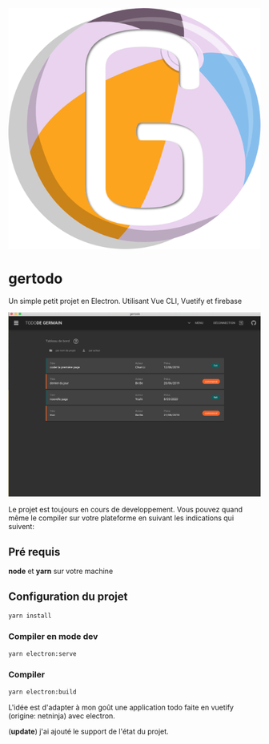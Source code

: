 ![Mon ballon](/src/assets/logoG.png)

# gertodo

Un simple petit projet en Electron.
Utilisant Vue CLI, Vuetify et firebase

![capture](gertodo.png)

Le projet est toujours en cours de developpement. Vous pouvez quand même le compiler sur votre plateforme en suivant les indications qui suivent:

## Pré requis

**node** et **yarn** sur votre machine

## Configuration du projet

``` zsh
yarn install
```

### Compiler en mode dev

``` zsh
yarn electron:serve
```

### Compiler

``` zsh
yarn electron:build
```
L'idée est d'adapter à mon goût une application todo faite en vuetify (origine: netninja) avec electron.

(**update**) j'ai ajouté le support de l'état du projet.

